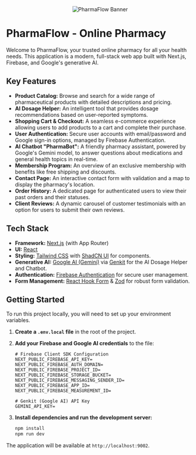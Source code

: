 <div align="center">
  <img src="https://placehold.co/1200x300/25a6a6/ffffff?text=PharmaFlow" alt="PharmaFlow Banner">
</div>

# PharmaFlow - Online Pharmacy

Welcome to PharmaFlow, your trusted online pharmacy for all your health needs. This application is a modern, full-stack web app built with Next.js, Firebase, and Google's generative AI.

## Key Features

- **Product Catalog:** Browse and search for a wide range of pharmaceutical products with detailed descriptions and pricing.
- **AI Dosage Helper:** An intelligent tool that provides dosage recommendations based on user-reported symptoms.
- **Shopping Cart & Checkout:** A seamless e-commerce experience allowing users to add products to a cart and complete their purchase.
- **User Authentication:** Secure user accounts with email/password and Google sign-in options, managed by Firebase Authentication.
- **AI Chatbot "PharmaBot":** A friendly pharmacy assistant, powered by Google's Gemini model, to answer questions about medications and general health topics in real-time.
- **Membership Program:** An overview of an exclusive membership with benefits like free shipping and discounts.
- **Contact Page:** An interactive contact form with validation and a map to display the pharmacy's location.
- **Order History:** A dedicated page for authenticated users to view their past orders and their statuses.
- **Client Reviews:** A dynamic carousel of customer testimonials with an option for users to submit their own reviews.

## Tech Stack

- **Framework:** [Next.js](https://nextjs.org/) (with App Router)
- **UI:** [React](https://react.dev/)
- **Styling:** [Tailwind CSS](https://tailwindcss.com/) with [ShadCN UI](https://ui.shadcn.com/) for components.
- **Generative AI:** [Google AI (Gemini)](https://ai.google.dev/) via [Genkit](https://firebase.google.com/docs/genkit) for the AI Dosage Helper and Chatbot.
- **Authentication:** [Firebase Authentication](https://firebase.google.com/docs/auth) for secure user management.
- **Form Management:** [React Hook Form](https://react-hook-form.com/) & [Zod](https://zod.dev/) for robust form validation.

## Getting Started

To run this project locally, you will need to set up your environment variables.

1.  **Create a `.env.local` file** in the root of the project.
2.  **Add your Firebase and Google AI credentials** to the file:

    ```
    # Firebase Client SDK Configuration
    NEXT_PUBLIC_FIREBASE_API_KEY=
    NEXT_PUBLIC_FIREBASE_AUTH_DOMAIN=
    NEXT_PUBLIC_FIREBASE_PROJECT_ID=
    NEXT_PUBLIC_FIREBASE_STORAGE_BUCKET=
    NEXT_PUBLIC_FIREBASE_MESSAGING_SENDER_ID=
    NEXT_PUBLIC_FIREBASE_APP_ID=
    NEXT_PUBLIC_FIREBASE_MEASUREMENT_ID=

    # Genkit (Google AI) API Key
    GEMINI_API_KEY=
    ```

3.  **Install dependencies and run the development server:**

    ```bash
    npm install
    npm run dev
    ```

The application will be available at `http://localhost:9002`.
